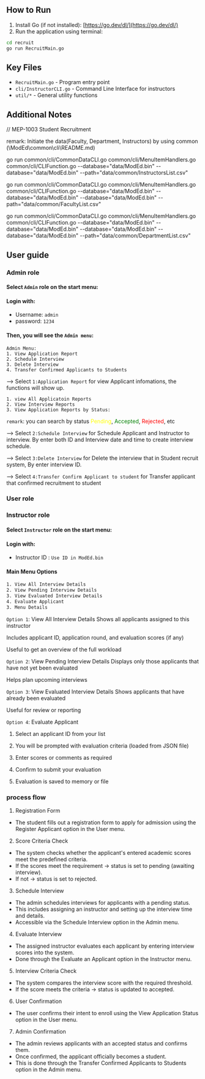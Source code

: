 ##  How to Run

1. Install Go (if not installed): [https://go.dev/dl/](https://go.dev/dl/)
2. Run the application using terminal:
```bash
cd recruit
go run RecruitMain.go
```

##  Key Files

- `RecruitMain.go` - Program entry point
- `cli/InstructorCLI.go` - Command Line Interface for instructors
- `util/*` - General utility functions


## Additional Notes

// MEP-1003 Student Recruitment

remark: Initiate the data(Faculty, Department, Instructors) by using common (\ModEd\common\cli\README.md)

go run common/cli/CommonDataCLI.go common/cli/MenuItemHandlers.go common/cli/CLIFunction.go --database="data/ModEd.bin"  --database="data/ModEd.bin" --path="data/common/InstructorsList.csv"

go run common/cli/CommonDataCLI.go common/cli/MenuItemHandlers.go common/cli/CLIFunction.go --database="data/ModEd.bin"  --database="data/ModEd.bin" --database="data/ModEd.bin" --path="data/common/FacultyList.csv"

go run common/cli/CommonDataCLI.go common/cli/MenuItemHandlers.go common/cli/CLIFunction.go --database="data/ModEd.bin"  --database="data/ModEd.bin" --database="data/ModEd.bin" --database="data/ModEd.bin" --path="data/common/DepartmentList.csv"

## User guide

### Admin role
#### Select `Admin` role on the start menu:

#### Login with: 
- Username: `admin`
- password: `1234`

#### Then, you will see the `Admin menu`:

    Admin Menu:
    1. View Application Report
    2. Schedule Interview
    3. Delete Interview
    4. Transfer Confirmed Applicants to Students
 --> Select `1:Application Report` for view Applicant infomations, the functions will show up.

    1. view All Applicatoin Reports
    2. View Interview Reports
    3. View Application Reports by Status:

`remark`: you can search by status  <span style="color:yellow">Pending</span>, 
<span style="color:green">Accepted</span>, 
<span style="color:red">Rejected</span>, 
etc


--> Select `2:Schedule Interview` for Schedule Applicant and Instructor to interview. By enter both ID and Interview date and time to create interview schedule.

--> Select `3:Delete Interview` for Delete the interview that in Student recruit system, By enter interview ID.

--> Select `4:Transfer Confirm Applicant to student` for Transfer applicant that confirmed recruitment to student 

### User role

### Instructor role
#### Select `Instructor` role on the start menu:

#### Login with: 
- Instructor ID :  `Use ID in ModEd.bin`
#### Main Menu Options
```bash
1. View All Interview Details
2. View Pending Interview Details
3. View Evaluated Interview Details
4. Evaluate Applicant
3. Menu Details
```
`Option 1`: View All Interview Details
Shows all applicants assigned to this instructor

Includes applicant ID, application round, and evaluation scores (if any)

Useful to get an overview of the full workload

`Option 2`: View Pending Interview Details
Displays only those applicants that have not yet been evaluated

Helps plan upcoming interviews

`Option 3`: View Evaluated Interview Details
Shows applicants that have already been evaluated

Useful for review or reporting

`Option 4`: Evaluate Applicant
1. Select an applicant ID from your list

2. You will be prompted with evaluation criteria (loaded from JSON file)

3. Enter scores or comments as required

4. Confirm to submit your evaluation

5. Evaluation is saved to memory or file



### process flow
1. Registration Form
- The student fills out a registration form to apply for admission using the Register Applicant option in the User menu.

2. Score Criteria Check
- The system checks whether the applicant's entered academic scores meet the predefined criteria.
- If the scores meet the requirement → status is set to pending (awaiting interview).
- If not → status is set to rejected.

3. Schedule Interview
- The admin schedules interviews for applicants with a pending status.
- This includes assigning an instructor and setting up the interview time and details.
- Accessible via the Schedule Interview option in the Admin menu.

4. Evaluate Interview
- The assigned instructor evaluates each applicant by entering interview scores into the system.
- Done through the Evaluate an Applicant option in the Instructor menu.

5. Interview Criteria Check
- The system compares the interview score with the required threshold.
- If the score meets the criteria → status is updated to accepted.

6. User Confirmation
- The user confirms their intent to enroll using the View Application Status option in the User menu.

7. Admin Confirmation
- The admin reviews applicants with an accepted status and confirms them.
- Once confirmed, the applicant officially becomes a student.
- This is done through the Transfer Confirmed Applicants to Students option in the Admin menu.